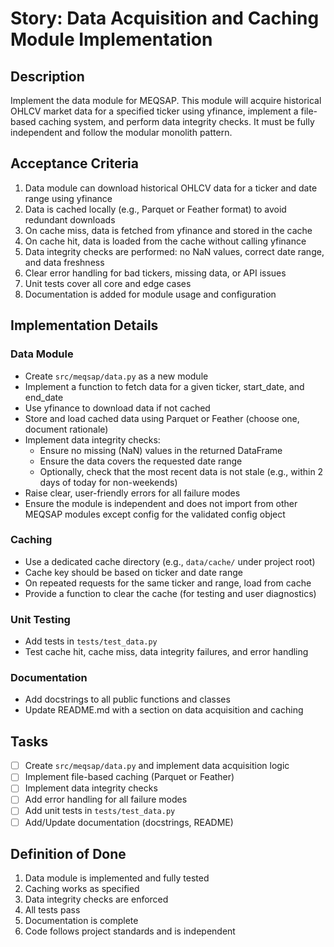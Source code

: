 # Story: Data Acquisition and Caching Module Implementation

## Description
Implement the data module for MEQSAP. This module will acquire historical OHLCV market data for a specified ticker using yfinance, implement a file-based caching system, and perform data integrity checks. It must be fully independent and follow the modular monolith pattern.

## Acceptance Criteria
1. Data module can download historical OHLCV data for a ticker and date range using yfinance
2. Data is cached locally (e.g., Parquet or Feather format) to avoid redundant downloads
3. On cache miss, data is fetched from yfinance and stored in the cache
4. On cache hit, data is loaded from the cache without calling yfinance
5. Data integrity checks are performed: no NaN values, correct date range, and data freshness
6. Clear error handling for bad tickers, missing data, or API issues
7. Unit tests cover all core and edge cases
8. Documentation is added for module usage and configuration

## Implementation Details

### Data Module
- Create `src/meqsap/data.py` as a new module
- Implement a function to fetch data for a given ticker, start_date, and end_date
- Use yfinance to download data if not cached
- Store and load cached data using Parquet or Feather (choose one, document rationale)
- Implement data integrity checks:
  - Ensure no missing (NaN) values in the returned DataFrame
  - Ensure the data covers the requested date range
  - Optionally, check that the most recent data is not stale (e.g., within 2 days of today for non-weekends)
- Raise clear, user-friendly errors for all failure modes
- Ensure the module is independent and does not import from other MEQSAP modules except config for the validated config object

### Caching
- Use a dedicated cache directory (e.g., `data/cache/` under project root)
- Cache key should be based on ticker and date range
- On repeated requests for the same ticker and range, load from cache
- Provide a function to clear the cache (for testing and user diagnostics)

### Unit Testing
- Add tests in `tests/test_data.py`
- Test cache hit, cache miss, data integrity failures, and error handling

### Documentation
- Add docstrings to all public functions and classes
- Update README.md with a section on data acquisition and caching

## Tasks
- [ ] Create `src/meqsap/data.py` and implement data acquisition logic
- [ ] Implement file-based caching (Parquet or Feather)
- [ ] Implement data integrity checks
- [ ] Add error handling for all failure modes
- [ ] Add unit tests in `tests/test_data.py`
- [ ] Add/Update documentation (docstrings, README)

## Definition of Done
1. Data module is implemented and fully tested
2. Caching works as specified
3. Data integrity checks are enforced
4. All tests pass
5. Documentation is complete
6. Code follows project standards and is independent
